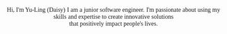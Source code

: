 <div align="center">
<span style="font-family:Menlo" align="center">Hi, I'm Yu-Ling (Daisy)</span>
<span style="font-family:Menlo" align="center">I am a junior software engineer.</span>
 <span style="font-family:Menlo" align="center">I'm passionate about using my skills and expertise to create innovative solutions <br>that positively impact people's lives.</span>
 <div>